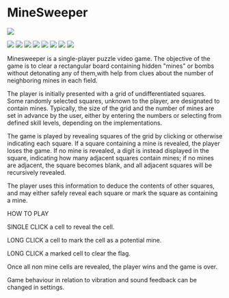 # MineSweeper

![](minesweepergif.gif)

![](ms0.jpg)
![](ms1.jpg)
![](ms2.jpg)
![](ms3.jpg)
![](ms4.jpg)
![](ms5.jpg)
![](ms6.jpg)
![](ms7.jpg)


Minesweeper is a single-player puzzle video game. The objective of the game is to clear a rectangular board containing hidden "mines" or bombs without detonating any of them,with help from clues about the number of neighboring mines in each field.

The player is initially presented with a grid of undifferentiated squares. Some randomly selected squares, unknown to the player, are designated to contain mines. Typically, the size of the grid and the number of mines are set in advance by the user, either by entering the numbers or selecting from defined skill levels, depending on the implementations.

The game is played by revealing squares of the grid by clicking or otherwise indicating each square. If a square containing a mine is revealed, the player loses the game. If no mine is revealed, a digit is instead displayed in the square, indicating how many adjacent squares contain mines; if no mines are adjacent, the square becomes blank, and all adjacent squares will be recursively revealed.

The player uses this information to deduce the contents of other squares, and may either safely reveal each square or mark the square as containing a mine.

HOW TO PLAY

SINGLE CLICK a cell to reveal the cell.

LONG CLICK a cell to mark the cell as a potential mine.

LONG CLICK a marked cell to clear the flag.

Once all non mine cells are revealed, the player wins and the game is over.

Game behaviour in relation to vibration and sound feedback can be changed in settings.
